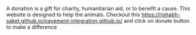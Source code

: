 A donation is a gift for charity, humanitarian aid, or to benefit a cause.
This website is designed to help the animals.
Checkout this https://rishabh-saket.github.io/payement-integration.github.io/ and click on donate button to make a difference
